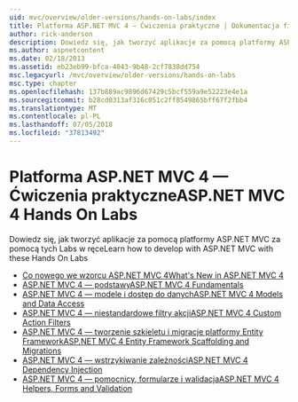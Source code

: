 ```yaml
---
uid: mvc/overview/older-versions/hands-on-labs/index
title: Platforma ASP.NET MVC 4 — Ćwiczenia praktyczne | Dokumentacja firmy Microsoft
author: rick-anderson
description: Dowiedz się, jak tworzyć aplikacje za pomocą platformy ASP.NET MVC za pomocą tych Labs w ręce
ms.author: aspnetcontent
ms.date: 02/18/2013
ms.assetid: eb23eb99-bfca-4043-9b48-2cf7838dd754
msc.legacyurl: /mvc/overview/older-versions/hands-on-labs
msc.type: chapter
ms.openlocfilehash: 137b889ac9896d67429c5bcf559a9e52223e4e1a
ms.sourcegitcommit: b28cd0313af316c051c2ff8549865bff67f2fbb4
ms.translationtype: MT
ms.contentlocale: pl-PL
ms.lasthandoff: 07/05/2018
ms.locfileid: "37813492"
---
```

# <a name="aspnet-mvc-4-hands-on-labs"></a><span data-ttu-id="3286f-103">Platforma ASP.NET MVC 4 — Ćwiczenia praktyczne</span><span class="sxs-lookup"><span data-stu-id="3286f-103">ASP.NET MVC 4 Hands On Labs</span></span>

<span data-ttu-id="3286f-104">Dowiedz się, jak tworzyć aplikacje za pomocą platformy ASP.NET MVC za pomocą tych Labs w ręce</span><span class="sxs-lookup"><span data-stu-id="3286f-104">Learn how to develop with ASP.NET MVC with these Hands On Labs</span></span>

- [<span data-ttu-id="3286f-105">Co nowego we wzorcu ASP.NET MVC 4</span><span class="sxs-lookup"><span data-stu-id="3286f-105">What's New in ASP.NET MVC 4</span></span>](whats-new-in-aspnet-mvc-4.md)
- [<span data-ttu-id="3286f-106">ASP.NET MVC 4 — podstawy</span><span class="sxs-lookup"><span data-stu-id="3286f-106">ASP.NET MVC 4 Fundamentals</span></span>](aspnet-mvc-4-fundamentals.md)
- [<span data-ttu-id="3286f-107">ASP.NET MVC 4 — modele i dostęp do danych</span><span class="sxs-lookup"><span data-stu-id="3286f-107">ASP.NET MVC 4 Models and Data Access</span></span>](aspnet-mvc-4-models-and-data-access.md)
- [<span data-ttu-id="3286f-108">ASP.NET MVC 4 — niestandardowe filtry akcji</span><span class="sxs-lookup"><span data-stu-id="3286f-108">ASP.NET MVC 4 Custom Action Filters</span></span>](aspnet-mvc-4-custom-action-filters.md)
- [<span data-ttu-id="3286f-109">ASP.NET MVC 4 — tworzenie szkieletu i migracje platformy Entity Framework</span><span class="sxs-lookup"><span data-stu-id="3286f-109">ASP.NET MVC 4 Entity Framework Scaffolding and Migrations</span></span>](aspnet-mvc-4-entity-framework-scaffolding-and-migrations.md)
- [<span data-ttu-id="3286f-110">ASP.NET MVC 4 — wstrzykiwanie zależności</span><span class="sxs-lookup"><span data-stu-id="3286f-110">ASP.NET MVC 4 Dependency Injection</span></span>](aspnet-mvc-4-dependency-injection.md)
- [<span data-ttu-id="3286f-111">ASP.NET MVC 4 — pomocnicy, formularze i walidacja</span><span class="sxs-lookup"><span data-stu-id="3286f-111">ASP.NET MVC 4 Helpers, Forms and Validation</span></span>](aspnet-mvc-4-helpers-forms-and-validation.md)
